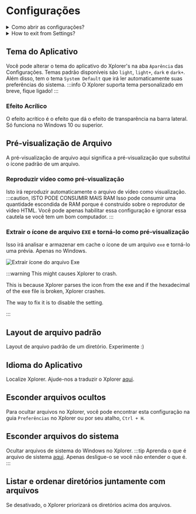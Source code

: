 # Configurações

<details>
<summary>
Como abrir as configurações?
</summary>
Você pode abrir as configurações no Xplorer clicando no botão `Ajustes` à esquerda do Xplorer.

![Configurações](/img/docs/settings.png)

</details> <details>
<summary>
How to exit from Settings?
</summary>
You can exit from Settings on Xplorer by clicking the Arrow Up button on the upside left of Xplorer.

![Ajustes](/img/docs/exit-settings.png)

</details>

## Tema do Aplicativo

Você pode alterar o tema do aplicativo do Xplorer's na aba `Aparência` das Configurações. Temas padrão disponíveis são `light`, `light+`, `dark` e `dark+`. Além disso, tem o tema `System Default` que irá ler automaticamente suas preferências do sistema. :::info O Xplorer suporta tema personalizado em breve, fique ligado! :::

### Efeito Acrílico

O efeito acrítico é o efeito que dá o efeito de transparência na barra lateral. Só funciona no Windows 10 ou superior.

## Pré-visualização de Arquivo

A pré-visualização de arquivo aqui significa a pré-visualização que substitui o ícone padrão de um arquivo.

### Reproduzir vídeo como pré-visualização

Isto irá reproduzir automaticamente o arquivo de vídeo como visualização. :::caution, ISTO PODE CONSUMIR MAIS RAM Isso pode consumir uma quantidade escondida de RAM porque é construído sobre o reprodutor de vídeo HTML. Você pode apenas habilitar essa configuração e ignorar essa cautela se você tem um bom computador. :::

### Extrair o ícone de arquivo `EXE` e torná-lo como pré-visualização

Isso irá analisar e armazenar em cache o ícone de um arquivo `exe` e torná-lo uma prévia. Apenas no Windows.

![Extrair ícone do arquivo Exe](/img/docs/extract-exe-icon.png)

:::warning This might causes Xplorer to crash.

This is because Xplorer parses the icon from the exe and if the hexadecimal of the exe file is broken, Xplorer crashes.

The way to fix it is to disable the setting.

:::

## Layout de arquivo padrão

Layout de arquivo padrão de um diretório. Experimente :)

## Idioma do Aplicativo

Localize Xplorer. Ajude-nos a traduzir o Xplorer [aqui](https://github.com/kimlimjustin/xplorer/discussions/30).

## Esconder arquivos ocultos

Para ocultar arquivos no Xplorer, você pode encontrar esta configuração na guia `Preferências` no Xplorer ou por seu atalho, `Ctrl + H`.

## Esconder arquivos do sistema

Ocultar arquivos de sistema do Windows no Xplorer. :::tip Aprenda o que é arquivo de sistema [aqui](https://en.wikipedia.org/wiki/System_file). Apenas desligue-o se você não entender o que é. :::

## Listar e ordenar diretórios juntamente com arquivos

Se desativado, o Xplorer priorizará os diretórios acima dos arquivos.
